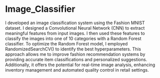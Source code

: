# Image_Classifier 

I developed an image classification system using the Fashion MNIST dataset. I designed a Convolutional Neural Network (CNN) to extract meaningful features from input images. I then used these features to classify the images into one of 10 categories with a Random Forest classifier. To optimize the Random Forest model, I employed RandomizedSearchCV() to identify the best hyperparameters. This approach allows me to improve fashion recommendation systems by providing accurate item classifications and personalized suggestions. Additionally, it offers the potential for real-time image analysis, enhancing inventory management and automated quality control in retail settings.